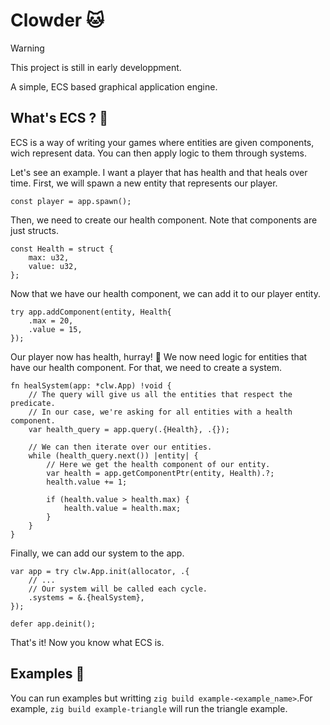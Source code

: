 # Clowder 🐱
> [!WARNING]
> This project is still in early developpment.

A simple, ECS based graphical application engine.

## What's ECS ? 🤔
ECS is a way of writing your games where entities are given components, wich
represent data. You can then apply logic to them through systems.

Let's see an example. I want a player that has health and that heals over time.
First, we will spawn a new entity that represents our player.

```zig
const player = app.spawn();
```

Then, we need to create our health component. Note that components are just structs.

```zig
const Health = struct {
    max: u32,
    value: u32,
};
```

Now that we have our health component, we can add it to our player entity.

```zig
try app.addComponent(entity, Health{
    .max = 20,
    .value = 15,
});
```

Our player now has health, hurray! 🎉 We now need logic for entities that have
our health component. For that, we need to create a system.

```zig
fn healSystem(app: *clw.App) !void {
    // The query will give us all the entities that respect the predicate.
    // In our case, we're asking for all entities with a health component.
    var health_query = app.query(.{Health}, .{});

    // We can then iterate over our entities.
    while (health_query.next()) |entity| {
        // Here we get the health component of our entity.
        var health = app.getComponentPtr(entity, Health).?;
        health.value += 1;

        if (health.value > health.max) {
            health.value = health.max;
        }
    }
}
```

Finally, we can add our system to the app.

```zig
var app = try clw.App.init(allocator, .{
    // ...
    // Our system will be called each cycle.
    .systems = &.{healSystem},
});

defer app.deinit();
```

That's it! Now you know what ECS is.

## Examples 📝
You can run examples but writting `zig build example-<example_name>`.For
example, `zig build example-triangle` will run the triangle example.